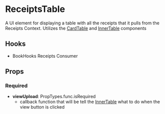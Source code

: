 # ReceiptsTable

A UI element for displaying a table with all the receipts that it pulls from the Receipts Context. Utilizes the [CardTable](https://github.com/pay-theory/pay-theory-ui/tree/master/src/common/CardTable) and [InnerTable](https://github.com/pay-theory/pay-theory-ui/tree/master/src/common/InnerTable) components

## Hooks

-   BookHooks Receipts Consumer

## Props

### Required

-   **viewUpload**: PropTypes.func.isRequired
    -   callback function that will be tell the [InnerTable](https://github.com/pay-theory/pay-theory-ui/tree/master/src/common/InnerTable) what to do when the view button is clicked
